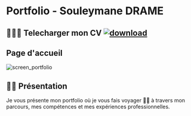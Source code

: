 # Portfolio - Souleymane DRAME


##  🧑‍🚀😊  Telecharger mon CV [![download](https://github.com/Soulman2131/portfolio/assets/109850920/b7ef02e3-36ef-4bef-9e3c-39496702dd43)](https://soulman2131.github.io/cvita)

## Page d'accueil
![screen_portfolio](https://github.com/Soulman2131/portfolio/assets/109850920/0518d168-4cdf-45b6-bf22-cbb3c2f842b8)


## 🧞🧡 Présentation
Je vous présente mon portfolio où je vous fais voyager 🧑‍🚀  à travers mon parcours, mes compétences et mes expériences professionnelles.


